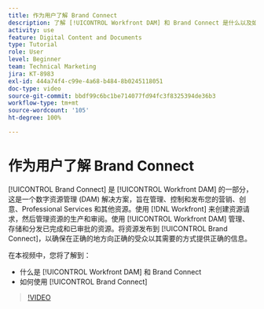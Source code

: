 ```yaml
---
title: 作为用户了解 Brand Connect
description: 了解 [!UICONTROL Workfront DAM] 和 Brand Connect 是什么以及如何使用它们。
activity: use
feature: Digital Content and Documents
type: Tutorial
role: User
level: Beginner
team: Technical Marketing
jira: KT-8983
exl-id: 444a74f4-c99e-4a68-b484-8b0245118051
doc-type: video
source-git-commit: bbdf99c6bc1be714077fd94fc3f8325394de36b3
workflow-type: tm+mt
source-wordcount: '105'
ht-degree: 100%

---
```


# 作为用户了解 Brand Connect

[!UICONTROL Brand Connect] 是 [!UICONTROL Workfront DAM] 的一部分，这是一个数字资源管理 (DAM) 解决方案，旨在管理、控制和发布您的营销、创意、Professional Services 和其他资源。使用 [!DNL Workfront] 来创建资源请求，然后管理资源的生产和审阅。使用 [!UICONTROL Workfront DAM] 管理、存储和分发已完成和已审批的资源。将资源发布到 [!UICONTROL Brand Connect]，以确保在正确的地方向正确的受众以其需要的方式提供正确的信息。

在本视频中，您将了解到：

* 什么是 [!UICONTROL Workfront DAM] 和 Brand Connect
* 如何使用 [!UICONTROL Brand Connect]

>[!VIDEO](https://video.tv.adobe.com/v/335245/?quality=12&learn=on&enablevpops=1)

